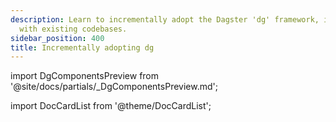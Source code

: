 ```yaml
---
description: Learn to incrementally adopt the Dagster 'dg' framework, integrating components
  with existing codebases.
sidebar_position: 400
title: Incrementally adopting dg
---
```


import DgComponentsPreview from '@site/docs/partials/\_DgComponentsPreview.md';

<DgComponentsPreview />

import DocCardList from '@theme/DocCardList';

<DocCardList />
